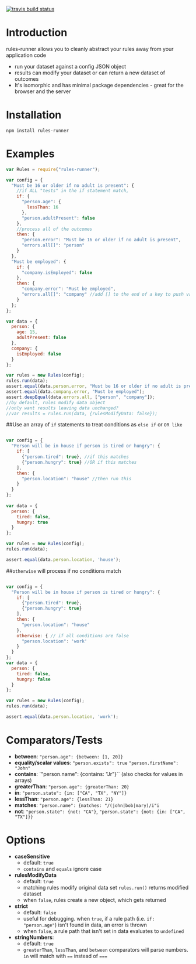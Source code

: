 
[![travis build status](https://travis-ci.org/willrstern/rules-runner.svg?branch=master)](https://github.com/willrstern/rules-runner)

# Introduction
rules-runner allows you to cleanly abstract your rules away from your application code
- run your dataset against a config JSON object
- results can modify your dataset or can return a new dataset of outcomes
- It's isomorphic and has minimal package dependencies - great for the browser and the server

# Installation
`npm install rules-runner`

# Examples
```js
var Rules = require("rules-runner");

var config = {
  "Must be 16 or older if no adult is present": {
    //if ALL "tests" in the if statement match,
    if: {
      "person.age": {
        lessThan: 16
      },
      "person.adultPresent": false
    },
    //process all of the outcomes
    then: {
      "person.error": "Must be 16 or older if no adult is present",
      "errors.all[]": "person"
    }
  },
  "Must be employed": {
    if: {
      "company.isEmployed": false
    },
    then: {
      "company.error": "Must be employed",
      "errors.all[]": "company" //add [] to the end of a key to push values onto an array
    }
  };
};

var data = {
  person: {
    age: 15,
    adultPresent: false
  },
  company: {
    isEmployed: false
  }
};

var rules = new Rules(config);
rules.run(data);
assert.equal(data.person.error, "Must be 16 or older if no adult is present");
assert.equal(data.company.error, "Must be employed");
assert.deepEqual(data.errors.all, ["person", "company"]);
//by default, rules modify data object
//only want results leaving data unchanged? 
//var results = rules.run(data, {rulesModifyData: false});
```


##Use an array of `if` statements to treat conditions as `else if` or `OR like`

```js

var config = {
  "Person will be in house if person is tired or hungry": {
    if: [
      {"person.tired": true}, //if this matches
      {"person.hungry": true} //OR if this matches
    ],
    then: {
      "person.location": "house" //then run this
    }
  }
};
    
var data = {
  person: {
    tired: false,
    hungry: true
  }
};

var rules = new Rules(config);
rules.run(data);

assert.equal(data.person.location, 'house');
```

##`otherwise` will process if no conditions match

```js

var config = {
  "Person will be in house if person is tired or hungry": {
    if: [
      {"person.tired": true},
      {"person.hungry": true}
    ],
    then: {
      "person.location": "house"
    },
    otherwise: { // if all conditions are false
      "person.location": 'work'
    }
  }
};
var data = {
  person: {
    tired: false,
    hungry: false
  }
};

var rules = new Rules(config);
rules.run(data);

assert.equal(data.person.location, 'work');
```

# Comparators/Tests
- **between**: `"person.age": {between: [1, 20]}`
- **equality/scalar values**: `"person.exists": true` `"person.firstName": "John"`
- **contains**: `"person.name": {contains: "Jr"}`` (also checks for values in arrays)
- **greaterThan**: `"person.age": {greaterThan: 20}`
- **in**: `"person.state": {in: ["CA", "TX", "NY"]}`
- **lessThan**: `"person.age": {lessThan: 21}`
- **matches**: `"person.name": {matches: "/(john|bob|mary)/i"i`
- **not**: `"person.state": {not: "CA"}`, `"person.state": {not: {in: ["CA", "TX"]}}`

# Options
- **caseSensitive**
  - default: `true`
  - `contains` and `equals` ignore case
- **rulesModifyData**
  - default: `true`
  - matching rules modify original data set `rules.run()` returns modified dataset
  - when `false`, rules create a new object, which gets returned
- **strict**
  - default: `false`
  - useful for debugging. when `true`, if a rule path (i.e. `if: "person.age"`) isn't found in data, an error is thrown
  - when `false`, a rule path that isn't set in data evaluates to `undefined`
- **stringNumbers**:
  - default: `true`
  - `greaterThan`, `lessThan`, and `between` comparators will parse numbers.  `in` will match with `==` instead of `===`
